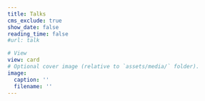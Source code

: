 ```yaml
---
title: Talks
cms_exclude: true
show_date: false
reading_time: false
#url: talk

# View
view: card
# Optional cover image (relative to `assets/media/` folder).
image:
  caption: ''
  filename: ''
---
```

